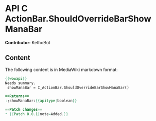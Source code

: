 # API C ActionBar.ShouldOverrideBarShowManaBar

**Contributor:** KethoBot

## Content

The following content is in MediaWiki markdown format:

```mediawiki
{{wowapi}}
Needs summary.
 showManaBar = C_ActionBar.ShouldOverrideBarShowManaBar()

==Returns==
:;showManaBar:{{apitype|boolean}}

==Patch changes==
* {{Patch 8.0.1|note=Added.}}
```